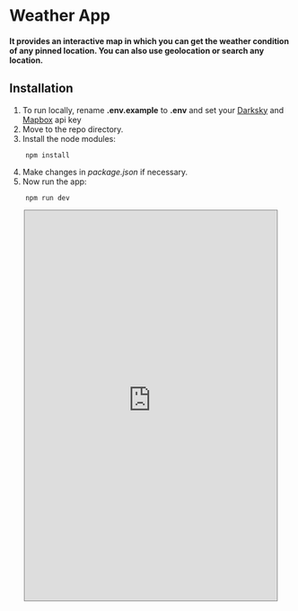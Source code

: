 # Weather App
#### It provides an interactive map in which you can get the weather condition of any pinned location. You can also use geolocation or search any location.

## Installation
1. To run locally, rename **.env.example** to **.env** and set your [Darksky](https://darksky.net/dev) and [Mapbox](https://www.mapbox.com/) api key
2. Move to the repo directory.
3. Install the node modules:
```
    npm install
```
4. Make changes in *package.json* if necessary.
5. Now run the app:
```
    npm run dev
```

<iframe src="https://weather-app-kev.herokuapp.com/"  style="display:block; width:450px; height:695px; border:1px solid grey; margin: 0 auto"></iframe>
